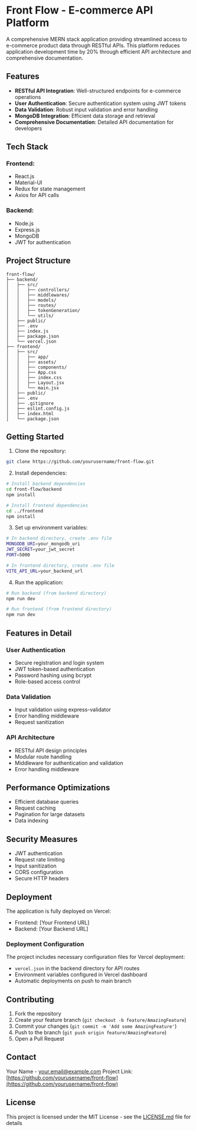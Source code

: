 # Front Flow - E-commerce API Platform

A comprehensive MERN stack application providing streamlined access to e-commerce product data through RESTful APIs. This platform reduces application development time by 20% through efficient API architecture and comprehensive documentation.

## Features
- **RESTful API Integration**: Well-structured endpoints for e-commerce operations
- **User Authentication**: Secure authentication system using JWT tokens
- **Data Validation**: Robust input validation and error handling
- **MongoDB Integration**: Efficient data storage and retrieval
- **Comprehensive Documentation**: Detailed API documentation for developers

## Tech Stack
### Frontend:
- React.js
- Material-UI
- Redux for state management
- Axios for API calls

### Backend:
- Node.js
- Express.js
- MongoDB
- JWT for authentication

## Project Structure
```
front-flow/
├── backend/
│   ├── src/
│   │   ├── controllers/
│   │   ├── middlewares/
│   │   ├── models/
│   │   ├── routes/
│   │   ├── tokenGeneration/
│   │   └── utils/
│   ├── public/
│   ├── .env
│   ├── index.js
│   ├── package.json
│   └── vercel.json
├── frontend/
│   ├── src/
│   │   ├── app/
│   │   ├── assets/
│   │   ├── components/
│   │   ├── App.css
│   │   ├── index.css
│   │   ├── Layout.jsx
│   │   └── main.jsx
│   ├── public/
│   ├── .env
│   ├── .gitignore
│   ├── eslint.config.js
│   ├── index.html
│   └── package.json
```

## Getting Started

1. Clone the repository:
```bash
git clone https://github.com/yourusername/front-flow.git
```

2. Install dependencies:
```bash
# Install backend dependencies
cd front-flow/backend
npm install

# Install frontend dependencies
cd ../frontend
npm install
```

3. Set up environment variables:
```bash
# In backend directory, create .env file
MONGODB_URI=your_mongodb_uri
JWT_SECRET=your_jwt_secret
PORT=5000

# In frontend directory, create .env file
VITE_API_URL=your_backend_url
```

4. Run the application:
```bash
# Run backend (from backend directory)
npm run dev

# Run frontend (from frontend directory)
npm run dev
```

## Features in Detail

### User Authentication
- Secure registration and login system
- JWT token-based authentication
- Password hashing using bcrypt
- Role-based access control

### Data Validation
- Input validation using express-validator
- Error handling middleware
- Request sanitization

### API Architecture
- RESTful API design principles
- Modular route handling
- Middleware for authentication and validation
- Error handling middleware

## Performance Optimizations
- Efficient database queries
- Request caching
- Pagination for large datasets
- Data indexing

## Security Measures
- JWT authentication
- Request rate limiting
- Input sanitization
- CORS configuration
- Secure HTTP headers

## Deployment
The application is fully deployed on Vercel:
- Frontend: [Your Frontend URL]
- Backend: [Your Backend URL]

### Deployment Configuration
The project includes necessary configuration files for Vercel deployment:
- `vercel.json` in the backend directory for API routes
- Environment variables configured in Vercel dashboard
- Automatic deployments on push to main branch

## Contributing
1. Fork the repository
2. Create your feature branch (`git checkout -b feature/AmazingFeature`)
3. Commit your changes (`git commit -m 'Add some AmazingFeature'`)
4. Push to the branch (`git push origin feature/AmazingFeature`)
5. Open a Pull Request

## Contact
Your Name - your.email@example.com
Project Link: [https://github.com/yourusername/front-flow](https://github.com/yourusername/front-flow)

## License
This project is licensed under the MIT License - see the [LICENSE.md](LICENSE.md) file for details
